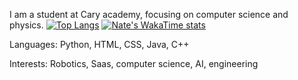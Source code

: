 I am a student at Cary academy, focusing on computer science and physics. 
[![Top Langs](https://github-readme-stats.vercel.app/api/top-langs/?username=natedemoss)](https://github.com/natedemoss/github-readme-stats)
[![Nate's WakaTime stats](https://github-readme-stats.vercel.app/api/wakatime?username=natedemoss)](https://github.com/natedemoss/github-readme-stats)


Languages:
Python, HTML, CSS, Java, C++

Interests:
Robotics, Saas, computer science, AI, engineering
